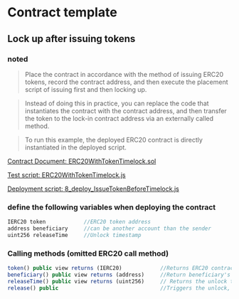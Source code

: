 # Contract template

## Lock up after issuing tokens
### noted
> Place the contract in accordance with the method of issuing ERC20 tokens, record the contract address, and then execute the placement script of issuing first and then locking up.

> Instead of doing this in practice, you can replace the code that instantiates the contract with the contract address, and then transfer the token to the lock-in contract address via an externally called method.

> To run this example, the deployed ERC20 contract is directly instantiated in the deployed script.

[Contract Document: ERC20WithTokenTimelock.sol](https://github.com/TxCodeGroup/ContractTemplate/blob/master/contracts/ERC20/ERC20WithTokenTimelock.sol)

[Test script: ERC20WithTokenTimelock.js](https://github.com/TxCodeGroup/ContractTemplate/blob/master/test/ERC20/ERC20WithTokenTimelock.js)

[Deployment script: 8_deploy_IssueTokenBeforeTimelock.js](https://github.com/TxCodeGroup/ContractTemplate/blob/master/migrations/8_deploy_IssueTokenBeforeTimelock.js)

### define the following variables when deploying the contract
```javascript
IERC20 token            //ERC20 token address
address beneficiary     //can be another account than the sender
uint256 releaseTime     //Unlock timestamp
```
### Calling methods (omitted ERC20 call method)
```javascript
token() public view returns (IERC20)            //Returns ERC20 contract
beneficiary() public view returns (address)     //Return beneficiary's address
releaseTime() public view returns (uint256)     // Returns the unlock time
release() public                                //Triggers the unlock, which can be called by anyone but can only be released to the beneficiary
```
